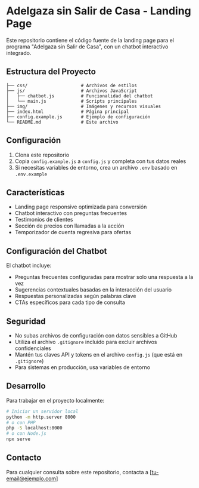 # Adelgaza sin Salir de Casa - Landing Page

Este repositorio contiene el código fuente de la landing page para el programa "Adelgaza sin Salir de Casa", con un chatbot interactivo integrado.

## Estructura del Proyecto

```
├── css/                    # Archivos de estilos
├── js/                     # Archivos JavaScript
│   ├── chatbot.js          # Funcionalidad del chatbot
│   └── main.js             # Scripts principales
├── img/                    # Imágenes y recursos visuales
├── index.html              # Página principal
├── config.example.js       # Ejemplo de configuración
└── README.md               # Este archivo
```

## Configuración

1. Clona este repositorio
2. Copia `config.example.js` a `config.js` y completa con tus datos reales
3. Si necesitas variables de entorno, crea un archivo `.env` basado en `.env.example`

## Características

- Landing page responsive optimizada para conversión
- Chatbot interactivo con preguntas frecuentes
- Testimonios de clientes
- Sección de precios con llamadas a la acción
- Temporizador de cuenta regresiva para ofertas

## Configuración del Chatbot

El chatbot incluye:
- Preguntas frecuentes configuradas para mostrar solo una respuesta a la vez
- Sugerencias contextuales basadas en la interacción del usuario
- Respuestas personalizadas según palabras clave
- CTAs específicos para cada tipo de consulta

## Seguridad

- No subas archivos de configuración con datos sensibles a GitHub
- Utiliza el archivo `.gitignore` incluido para excluir archivos confidenciales
- Mantén tus claves API y tokens en el archivo `config.js` (que está en `.gitignore`)
- Para sistemas en producción, usa variables de entorno

## Desarrollo

Para trabajar en el proyecto localmente:

```bash
# Iniciar un servidor local
python -m http.server 8000
# o con PHP
php -S localhost:8000
# o con Node.js
npx serve
```

## Contacto

Para cualquier consulta sobre este repositorio, contacta a [tu-email@ejemplo.com] 